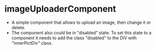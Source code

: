 # imageUploaderComponent

<ul>
  <li>A simple component that allows to upload an image, then change it or delete.</li>
  <li>The component also could be in "disabled" state. To set this state to a component it needs to add the class "disabled" to the DIV with 
"innerPictDiv" class.</li>
</ul>
